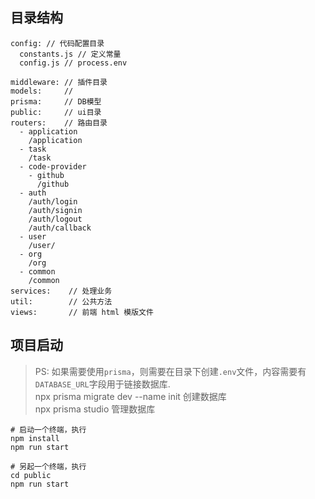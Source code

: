 ## 目录结构

```textarea
config: // 代码配置目录
  constants.js // 定义常量
  config.js // process.env

middleware: // 插件目录
models:     // 
prisma:     // DB模型
public:     // ui目录
routers:    // 路由目录
  - application
    /application
  - task
    /task
  - code-provider
    - github
      /github
  - auth
    /auth/login
    /auth/signin
    /auth/logout
    /auth/callback
  - user
    /user/
  - org
    /org
  - common
    /common
services:    // 处理业务
util:        // 公共方法
views:       // 前端 html 模版文件
```


## 项目启动

> PS: 如果需要使用`prisma`，则需要在目录下创建`.env`文件，内容需要有`DATABASE_URL`字段用于链接数据库.  
>    npx prisma migrate dev --name init   创建数据库  
>    npx prisma studio                    管理数据库  

````shell
# 启动一个终端，执行
npm install
npm run start

# 另起一个终端，执行
cd public
npm run start
````